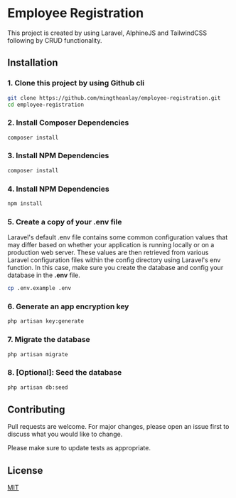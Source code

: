 # Employee Registration

This project is created by using Laravel, AlphineJS and TailwindCSS following by CRUD functionality.

## Installation

### 1. Clone this project by using Github cli

```bash
git clone https://github.com/mingtheanlay/employee-registration.git
cd employee-registration
```

### 2. Install Composer Dependencies

```bash
composer install
```

### 3. Install NPM Dependencies

```bash
composer install
```

### 4. Install NPM Dependencies

```bash
npm install
```

### 5. Create a copy of your .env file

Laravel's default .env file contains some common configuration values that may differ based on whether your application is running locally or on a production web server. These values are then retrieved from various Laravel configuration files within the config directory using Laravel's env function. In this case, make sure you create the database and config your database in the **.env** file.

```bash
cp .env.example .env
```

### 6. Generate an app encryption key

```bash
php artisan key:generate
```

### 7. Migrate the database

```bash
php artisan migrate
```

### 8. [Optional]: Seed the database

```bash
php artisan db:seed
```

## Contributing
Pull requests are welcome. For major changes, please open an issue first to discuss what you would like to change.

Please make sure to update tests as appropriate.

## License
[MIT](https://choosealicense.com/licenses/mit/)
